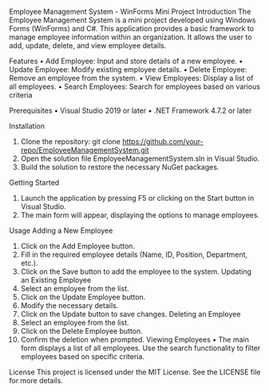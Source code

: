 Employee Management System - WinForms Mini Project
Introduction
The Employee Management System is a mini project developed using Windows Forms (WinForms) and C#. This application provides a basic framework to manage employee information within an organization. It allows the user to add, update, delete, and view employee details.

Features
•	Add Employee: Input and store details of a new employee.
•	Update Employee: Modify existing employee details.
•	Delete Employee: Remove an employee from the system.
•	View Employees: Display a list of all employees.
•	Search Employees: Search for employees based on various criteria

Prerequisites
•	Visual Studio 2019 or later
•	.NET Framework 4.7.2 or later

Installation
1.	Clone the repository:
git clone https://github.com/your-repo/EmployeeManagementSystem.git
2.	Open the solution file EmployeeManagementSystem.sln in Visual Studio.
3.	Build the solution to restore the necessary NuGet packages.

Getting Started
1.	Launch the application by pressing F5 or clicking on the Start button in Visual Studio.
2.	The main form will appear, displaying the options to manage employees.

Usage
Adding a New Employee
1.	Click on the Add Employee button.
2.	Fill in the required employee details (Name, ID, Position, Department, etc.).
3.	Click on the Save button to add the employee to the system.
Updating an Existing Employee
1.	Select an employee from the list.
2.	Click on the Update Employee button.
3.	Modify the necessary details.
4.	Click on the Update button to save changes.
Deleting an Employee
1.	Select an employee from the list.
2.	Click on the Delete Employee button.
3.	Confirm the deletion when prompted.
Viewing Employees
•	The main form displays a list of all employees. Use the search functionality to filter employees based on specific criteria.

License
This project is licensed under the MIT License. See the LICENSE file for more details.
